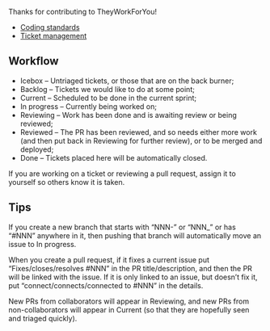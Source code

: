 Thanks for contributing to TheyWorkForYou!

* [Coding standards](https://mysociety.github.io/coding-standards.html)
* [Ticket management](https://waffle.io/mysociety/theyworkforyou)

Workflow
--------

* Icebox – Untriaged tickets, or those that are on the back burner;
* Backlog – Tickets we would like to do at some point;
* Current – Scheduled to be done in the current sprint;
* In progress – Currently being worked on;
* Reviewing – Work has been done and is awaiting review or being reviewed;
* Reviewed – The PR has been reviewed, and so needs either more work (and then
  put back in Reviewing for further review), or to be merged and deployed;
* Done – Tickets placed here will be automatically closed.

If you are working on a ticket or reviewing a pull request, assign it to yourself so others know it is taken.

Tips
----

If you create a new branch that starts with “NNN-” or “NNN_” or has “#NNN”
anywhere in it, then pushing that branch will automatically move an issue to In
progress.

When you create a pull request, if it fixes a current issue put
“Fixes/closes/resolves #NNN” in the PR title/description, and then the PR will
be linked with the issue. If it is only linked to an issue, but
doesn’t fix it, put “connect/connects/connected to #NNN” in the details.

New PRs from collaborators will appear in Reviewing, and new PRs from
non-collaborators will appear in Current (so that they are hopefully seen and
triaged quickly).
